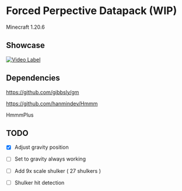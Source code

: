 # Forced Perpective Datapack (WIP)

Minecraft 1.20.6

## Showcase

[![Video Label](http://img.youtube.com/vi/0aqticgqvFc/0.jpg)](https://www.youtube.com/watch?v=0aqticgqvFc)

## Dependencies

<https://github.com/gibbsly/gm>

<https://github.com/hanmindev/Hmmm>

HmmmPlus

## TODO

- [x] Adjust gravity position

- [ ] Set to gravity always working

- [ ] Add 9x scale shulker ( 27 shulkers )

- [ ] Shulker hit detection
